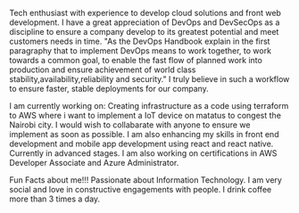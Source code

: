 Tech enthusiast with experience to develop cloud solutions and front web development. I have a great appreciation of DevOps and DevSecOps as a discipline to ensure a company develop to its greatest potential and meet customers needs in time. "As the DevOps Handbook explain in the first paragraphy that to implement DevOps means to work together, to work towards a common goal, to enable the fast flow of planned work into production and ensure achievement of world class stability,availability,reliability and security." I truly believe in such a workflow to ensure faster, stable deployments for our company.


I am currently working on:
Creating infrastructure as a code using terraform to AWS where i want to implement a IoT device on matatus to congest the Nairobi city. I would wish to collabarate with anyone to ensure we implement as soon as possible.
I am also enhancing my skills in front end development and mobile app development using react and react native. Currently in advanced stages.
I am also working on certifications in AWS Developer Associate and Azure Administrator.

Fun Facts about me!!!
Passionate about Information Technology.
I am very social and love in constructive engagements with people.
I drink coffee more than 3 times a day.




<!--
**danielgichina2/danielgichina2** is a ✨ _special_ ✨ repository because its `README.md` (this file) appears on your GitHub profile.

Here are some ideas to get you started:

- 🔭 I’m currently working on ...
- 🌱 I’m currently learning ...
- 👯 I’m looking to collaborate on ...
- 🤔 I’m looking for help with ...
- 💬 Ask me about ...
- 📫 How to reach me: ...
- 😄 Pronouns: ...
- ⚡ Fun fact: ...
-->
